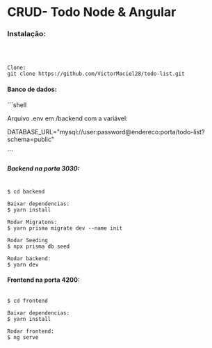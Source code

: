 # CRUD- Todo Node & Angular

###  Instalação: 

<br/>

```shell

Clone:
git clone https://github.com/VictorMaciel28/todo-list.git

```

#### Banco de dados:

´´´shell

Arquivo .env em /backend com a variável:

DATABASE_URL="mysql://user:password@endereco:porta/todo-list?schema=public"


´´´


##### Backend na porta 3030:

```shell

$ cd backend

Baixar dependencias:
$ yarn install

Rodar Migratons:
$ yarn prisma migrate dev --name init

Rodar Seeding
$ npx prisma db seed

Rodar backend:
$ yarn dev

```

#### Frontend na porta 4200:


```shell

$ cd frontend

Baixar dependencias:
$ yarn install

Rodar frontend:
$ ng serve

```
